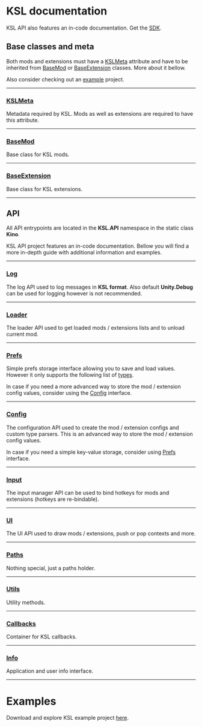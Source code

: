 ﻿# KSL documentation

KSL API also features an in-code documentation. Get the [SDK](https://github.com/trbflxr/ksl_sdk).

## Base classes and meta

Both mods and extensions must have a [KSLMeta](api.md#kslmeta) attribute and have to be inherited from [BaseMod](api.md#basemod) or [BaseExtension](api.md#baseextension) classes. More about it bellow.

Also consider checking out an [example](api.md#examples) project.

---

### [KSLMeta](ksl_meta.md)

Metadata required by KSL. Mods as well as extensions are required to have this attribute.

---

### [BaseMod](base_mod.md)

Base class for KSL mods.

---

### [BaseExtension](base_extension.md)

Base class for KSL extensions.

---

## API

All API entrypoints are located in the **KSL.API** namespace in the static class **Kino**.

KSL API project features an in-code documentation. Bellow you will find a more in-depth guide with additional information and examples.

---

### [Log](log.md)

The log API used to log messages in **KSL format**. Also default **Unity.Debug** can be used for logging however is not recommended.

---

### [Loader](loader.md)

The loader API used to get loaded mods / extensions lists and to unload current mod.

---

### [Prefs](prefs.md)

Simple prefs storage interface allowing you to save and load values. However it only supports the following list of [types](prefs.md#supported-types).

In case if you need a more advanced way to store the mod / extension config values, consider using the [Config](#config) interface.

---

### [Config](config.md)

The configuration API used to create the mod / extension configs and custom type parsers. This is an advanced way to store the mod / extension config values.

In case if you need a simple key-value storage, consider using [Prefs](#prefs) interface.

---

### [Input](input.md)

The input manager API can be used to bind hotkeys for mods and extensions (hotkeys are re-bindable).

---

### [UI](ui.md)

The UI API used to draw mods / extensions, push or pop contexts and more.

---

### [Paths](paths.md)

Nothing special, just a paths holder.

---

### [Utils](utils.md)

Utility methods.

---

### [Callbacks](callbacks.md)

Container for KSL callbacks.

---

### [Info](info.md)

Application and user info interface.

---

# Examples

Download and explore KSL example project [here](https://github.com/trbflxr/ksl_sdk).
